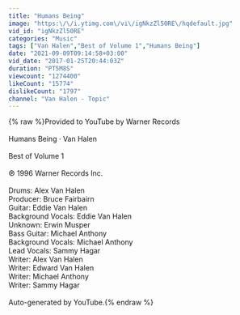 ```yaml
---
title: "Humans Being"
image: "https:\/\/i.ytimg.com\/vi\/igNkzZl50RE\/hqdefault.jpg"
vid_id: "igNkzZl50RE"
categories: "Music"
tags: ["Van Halen","Best of Volume 1","Humans Being"]
date: "2021-09-09T09:14:58+03:00"
vid_date: "2017-01-25T20:44:03Z"
duration: "PT5M8S"
viewcount: "1274400"
likeCount: "15774"
dislikeCount: "1797"
channel: "Van Halen - Topic"
---
```

{% raw %}Provided to YouTube by Warner Records<br /><br />Humans Being · Van Halen<br /><br />Best of Volume 1<br /><br />℗ 1996 Warner Records Inc.<br /><br />Drums: Alex Van Halen<br />Producer: Bruce Fairbairn<br />Guitar: Eddie Van Halen<br />Background  Vocals: Eddie Van Halen<br />Unknown: Erwin Musper<br />Bass  Guitar: Michael Anthony<br />Background  Vocals: Michael Anthony<br />Lead  Vocals: Sammy Hagar<br />Writer: Alex Van Halen<br />Writer: Edward Van Halen<br />Writer: Michael Anthony<br />Writer: Sammy Hagar<br /><br />Auto-generated by YouTube.{% endraw %}
